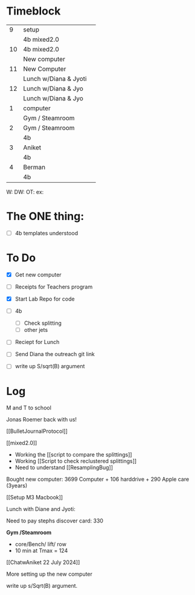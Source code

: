 # Timeblock

|     |                       |     |
| --- | --------------------- | --- |
| 9   | setup                 |     |
|     | 4b mixed2.0           |     |
| 10  | 4b mixed2.0           |     |
|     | New computer          |     |
| 11  | New Computer          |     |
|     | Lunch w/Diana & Jyoti |     |
| 12  | Lunch w/Diana & Jyo   |     |
|     | Lunch w/Diana & Jyo   |     |
| 1   | computer              |     |
|     | Gym / Steamroom       |     |
| 2   | Gym / Steamroom       |     |
|     | 4b                    |     |
| 3   | Aniket                |     |
|     | 4b                    |     |
| 4   | Berman                |     |
|     | 4b                    |     |

W:
DW:
OT: 
ex:

# The ONE thing: 
- [ ] 4b templates understood 


# To Do
 - [x] Get new computer
 - [ ]  Receipts for Teachers program
 - [x]  Start Lab Repo for code
 - [ ]  4b
	 - [ ] Check splitting
	 - [ ] other jets
 - [ ] Reciept for Lunch
 - [ ] Send Diana the outreach git link
 - [ ] write up S/sqrt(B) argument



# Log

M and T to school

Jonas Roemer back with us!

[[BulletJournalProtocol]]

[[mixed2.0]]
- Working the [[script to compare the splittings]]
- Working [[Script to check reclustered splittings]]
- Need to understand [[ResamplingBug]]


Bought new computer:  3699 Computer + 106 harddrive + 290 Apple care (3years)

[[Setup M3 Macbook]]

Lunch with Diane and Jyoti: 
	

Need to pay stephs discover card:  330

**Gym /Steamroom**
- core/Bench/ lift/ row
- 10 min at Tmax = 124

[[ChatwAniket 22 July 2024]]

More setting up the new computer


write up s/Sqrt(B) argument.




